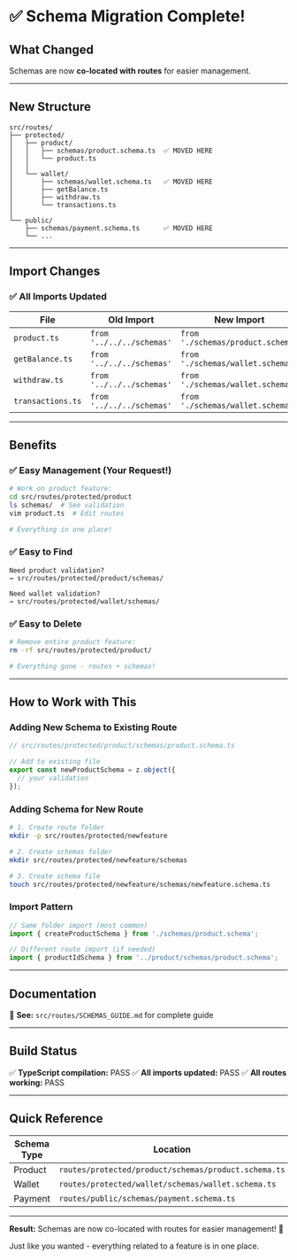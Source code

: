 # ✅ Schema Migration Complete!

## What Changed

Schemas are now **co-located with routes** for easier management.

---

## New Structure

```
src/routes/
├── protected/
│   ├── product/
│   │   ├── schemas/product.schema.ts  ✅ MOVED HERE
│   │   └── product.ts
│   │
│   └── wallet/
│       ├── schemas/wallet.schema.ts   ✅ MOVED HERE
│       ├── getBalance.ts
│       ├── withdraw.ts
│       └── transactions.ts
│
└── public/
    ├── schemas/payment.schema.ts      ✅ MOVED HERE
    └── ...
```

---

## Import Changes

### ✅ All Imports Updated

| File | Old Import | New Import |
|------|------------|------------|
| `product.ts` | `from '../../../schemas'` | `from './schemas/product.schema'` |
| `getBalance.ts` | `from '../../../schemas'` | `from './schemas/wallet.schema'` |
| `withdraw.ts` | `from '../../../schemas'` | `from './schemas/wallet.schema'` |
| `transactions.ts` | `from '../../../schemas'` | `from './schemas/wallet.schema'` |

---

## Benefits

### ✅ **Easy Management** (Your Request!)
```bash
# Work on product feature:
cd src/routes/protected/product
ls schemas/  # See validation
vim product.ts  # Edit routes

# Everything in one place!
```

### ✅ **Easy to Find**
```
Need product validation?
→ src/routes/protected/product/schemas/

Need wallet validation?
→ src/routes/protected/wallet/schemas/
```

### ✅ **Easy to Delete**
```bash
# Remove entire product feature:
rm -rf src/routes/protected/product/

# Everything gone - routes + schemas!
```

---

## How to Work with This

### Adding New Schema to Existing Route

```typescript
// src/routes/protected/product/schemas/product.schema.ts

// Add to existing file
export const newProductSchema = z.object({
  // your validation
});
```

### Adding Schema for New Route

```bash
# 1. Create route folder
mkdir -p src/routes/protected/newfeature

# 2. Create schemas folder
mkdir src/routes/protected/newfeature/schemas

# 3. Create schema file
touch src/routes/protected/newfeature/schemas/newfeature.schema.ts
```

### Import Pattern

```typescript
// Same folder import (most common)
import { createProductSchema } from './schemas/product.schema';

// Different route import (if needed)
import { productIdSchema } from '../product/schemas/product.schema';
```

---

## Documentation

📖 **See:** `src/routes/SCHEMAS_GUIDE.md` for complete guide

---

## Build Status

✅ **TypeScript compilation:** PASS
✅ **All imports updated:** PASS
✅ **All routes working:** PASS

---

## Quick Reference

| Schema Type | Location |
|-------------|----------|
| Product | `routes/protected/product/schemas/product.schema.ts` |
| Wallet | `routes/protected/wallet/schemas/wallet.schema.ts` |
| Payment | `routes/public/schemas/payment.schema.ts` |

---

**Result:** Schemas are now co-located with routes for easier management! 🎉

Just like you wanted - everything related to a feature is in one place.

